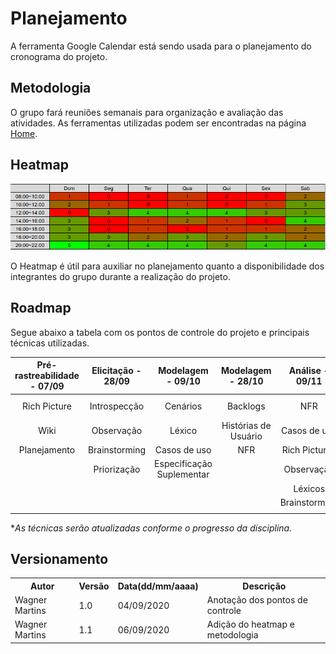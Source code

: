 # Planejamento

A ferramenta Google Calendar está sendo usada para o planejamento do cronograma do projeto.

## Metodologia
O grupo fará reuniões semanais para organização e avaliação das atividades. As ferramentas utilizadas podem ser encontradas na página [Home](../index.md).

## Heatmap
![Heatmap](Heatmap.png)

O Heatmap é útil para auxiliar no planejamento quanto a disponibilidade dos integrantes do grupo durante a realização do projeto.

## Roadmap
Segue abaixo a tabela com os pontos de controle do projeto e principais técnicas utilizadas.

| Pré-rastreabilidade - 07/09 | Elicitação - 28/09 | Modelagem - 09/10            | Modelagem - 28/10      | Análise - 09/11 | Pós-rastreabilidade - 26/11
| :-------------------------: | :----------------: | :--------------------------: | :--------------------: | :-------------: | :-------------------------: |
| Rich Picture                | Introspecção       | Cenários                     | Backlogs               | NFR             | Backward-from       
| Wiki                        | Observação         | Léxico                       | Histórias de Usuário   | Casos de uso    | Foward-from
| Planejamento                | Brainstorming      | Casos de uso                 | NFR                    | Rich Pictures   | EAP               
|                             | Priorização        | Especificação Suplementar    |                        | Observação      |                    
|                             |                    |                              |                        | Léxicos         |                    
|                             |                    |                              |                        | Brainstorming   |                    
|                             |                    |                              |                        |                 |
**As técnicas serão atualizadas conforme o progresso da disciplina.*

## Versionamento
<table>
    <tr>
        <th>Autor</th>
        <th>Versão</th>
        <th>Data(dd/mm/aaaa)</th>
        <th>Descrição</th>
    <tr>
    <tr>
        <td>Wagner Martins</td>
        <td>1.0</td>
        <td>04/09/2020</td>
        <td>Anotação dos pontos de controle</td>
    </tr>
    <tr>
        <td>Wagner Martins</td>
        <td>1.1</td>
        <td>06/09/2020</td>
        <td>Adição do heatmap e metodologia</td>
    </tr>
</table>